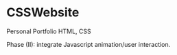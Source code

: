 # CSSWebsite
Personal Portfolio HTML, CSS

Phase (II): integrate Javascript animation/user interaction. 